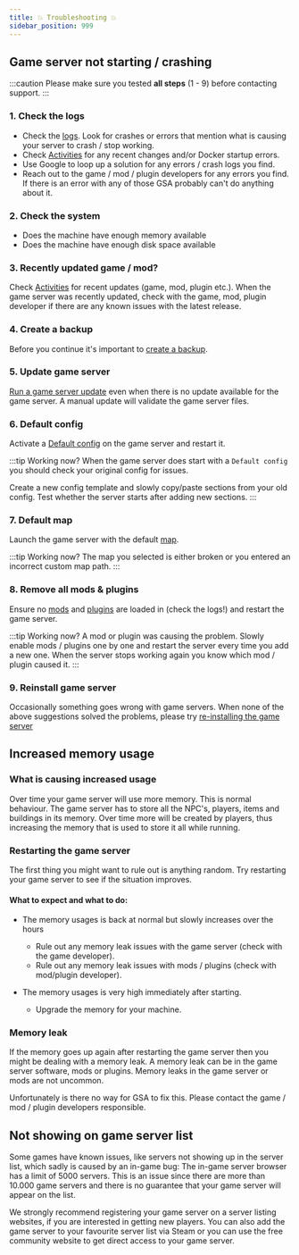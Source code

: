 ```yaml
---
title: 💥 Troubleshooting 💥
sidebar_position: 999
---
```


## Game server not starting / crashing

:::caution
Please make sure you tested __all steps__ (1 - 9) before contacting support.
:::

### 1. Check the logs
- Check the [logs](/dashboard/game_servers/getting_started#logs). Look for crashes or errors that mention what is causing your server to crash / stop working.
- Check [Activities](/dashboard/game_servers/getting_started#activity) for any recent changes and/or Docker startup errors.
- Use Google to loop up a solution for any errors / crash logs you find.
- Reach out to the game / mod / plugin developers for any errors you find. If there is an error with any of those GSA probably can't do anything about it.


### 2. Check the system
- Does the machine have enough memory available
- Does the machine have enough disk space available

### 3. Recently updated game / mod?
Check [Activities](/dashboard/game_servers/getting_started#activity) for recent updates (game, mod, plugin etc.). When the game server was recently updated, check with the game, mod, plugin developer if there are any known issues with the latest release.

### 4. Create a backup
Before you continue it's important to [create a backup](/dashboard/game_servers/backups#create-manual-backup).

### 5. Update game server
[Run a game server update](/dashboard/game_servers/getting_started#controls) even when there is no update available for the game server. A manual update will validate the game server files.

### 6. Default config
Activate a [Default config](/dashboard/game_servers/config_templates#default-configs) on the game server and restart it.

:::tip Working now?
When the game server does start with a `Default config` you should check your original config for issues.

Create a new config template and slowly copy/paste sections from your old config. Test whether the server starts after adding new sections.
:::

### 7. Default map
Launch the game server with the default [map](/dashboard/game_servers/getting_started#settings).

:::tip Working now?
The map you selected is either broken or you entered an incorrect custom map path.
:::

### 8. Remove all mods & plugins
Ensure no [mods](/dashboard/game_servers/mods_plugins#update--delete) and [plugins](/dashboard/game_servers/mods_plugins#manage-plugins) are loaded in (check the logs!) and restart the game server.

:::tip Working now?
A mod or plugin was causing the problem. Slowly enable mods / plugins one by one and restart the server every time you add a new one. When the server stops working again you know which mod / plugin caused it.
:::

### 9. Reinstall game server
Occasionally something goes wrong with game servers. When none of the above suggestions solved the problems, please try [re-installing the game server](/dashboard/game_servers/getting_started/#re-install)


## Increased memory usage

### What is causing increased usage
Over time your game server will use more memory. This is normal behaviour. The game server has to store all the NPC's, players, items and buildings in its memory. Over time more will be created by players, thus increasing the memory that is used to store it all while running.

### Restarting the game server
The first thing you might want to rule out is anything random. Try restarting your game server to see if the situation improves.

#### What to expect and what to do:

- The memory usages is back at normal but slowly increases over the hours
   - Rule out any memory leak issues with the game server (check with the game developer).
   - Rule out any memory leak issues with mods / plugins (check with mod/plugin developer).

- The memory usages is very high immediately after starting.
   - Upgrade the memory for your machine.

### Memory leak
If the memory goes up again after restarting the game server then you might be dealing with a memory leak. A memory leak can be in the game server software, mods or plugins.
Memory leaks in the game server or mods are not uncommon. 

Unfortunately is there no way for GSA to fix this. Please contact the game / mod / plugin developers responsible.

## Not showing on game server list
Some games have known issues, like servers not showing up in the server list, which sadly is caused by an in-game bug: The in-game server browser has a limit of 5000 servers. This is an issue since there are more than 10.000 game servers and there is no guarantee that your game server will appear on the list.

We strongly recommend registering your game server on a server listing websites, if you are interested in getting new players.
You can also add the game server to your favourite server list via Steam or you can use the free community website to get direct access to your game server.